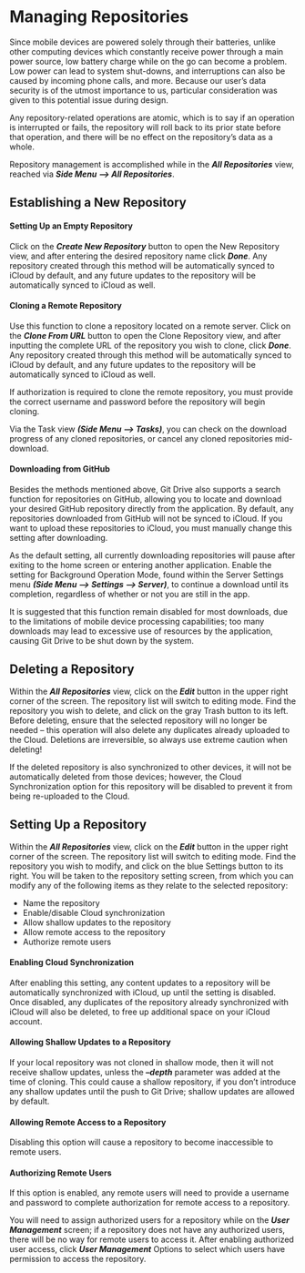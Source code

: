 Managing Repositories
=================================
Since mobile devices are powered solely through their batteries, unlike other computing devices which constantly receive power through a main power source, low battery charge while on the go can become a problem. Low power can lead to system shut-downs, and interruptions can also be caused by incoming phone calls, and more. Because our user’s data security is of the utmost importance to us, particular consideration was given to this potential issue during design.

Any repository-related operations are atomic, which is to say if an operation is interrupted or fails, the repository will roll back to its prior state before that operation, and there will be no effect on the repository’s data as a whole.

Repository management is accomplished while in the ***All Repositories*** view, reached via ***Side Menu --> All Repositories***.

Establishing a New Repository
---------
#### Setting Up an Empty Repository
Click on the ***Create New Repository*** button to open the New Repository view, and after entering the desired repository name click ***Done***. Any repository created through this method will be automatically synced to iCloud by default, and any future updates to the repository will be automatically synced to iCloud as well.

#### Cloning a Remote Repository
Use this function to clone a repository located on a remote server. Click on the ***Clone From URL*** button to open the Clone Repository view, and after inputting the complete URL of the repository you wish to clone, click ***Done***. Any repository created through this method will be automatically synced to iCloud by default, and any future updates to the repository will be automatically synced to iCloud as well.

If authorization is required to clone the remote repository, you must provide the correct username and password before the repository will begin cloning.

Via the Task view ***(Side Menu --> Tasks)***, you can check on the download progress of any cloned repositories, or cancel any cloned repositories mid-download. 

#### Downloading from GitHub
Besides the methods mentioned above, Git Drive also supports a search function for repositories on GitHub, allowing you to locate and download your desired GitHub repository directly from the application. By default, any repositories downloaded from GitHub will not be synced to iCloud. If you want to upload these repositories to iCloud, you must manually change this setting after downloading. 

As the default setting, all currently downloading repositories will pause after exiting to the home screen or entering another application. Enable the setting for Background Operation Mode, found within the Server Settings menu ***(Side Menu -->  Settings --> Server)***, to continue a download until its completion, regardless of whether or not you are still in the app.

It is suggested that this function remain disabled for most downloads, due to the limitations of mobile device processing capabilities; too many downloads may lead to excessive use of resources by the application, causing Git Drive to be shut down by the system.

Deleting a Repository
---------
Within the ***All Repositories*** view, click on the ***Edit*** button in the upper right corner of the screen. The repository list will switch to editing mode. Find the repository you wish to delete, and click on the gray Trash button to its left. Before deleting, ensure that the selected repository will no longer be needed – this operation will also delete any duplicates already uploaded to the Cloud. Deletions are irreversible, so always use extreme caution when deleting! 

If the deleted repository is also synchronized to other devices, it will not be automatically deleted from those devices; however, the Cloud Synchronization option for this repository will be disabled to prevent it from being re-uploaded to the Cloud.

Setting Up a Repository
---------
Within the ***All Repositories*** view, click on the ***Edit*** button in the upper right corner of the screen. The repository list will switch to editing mode. Find the repository you wish to modify, and click on the blue Settings button to its right. You will be taken to the repository setting screen, from which you can modify any of the following items as they relate to the selected repository:
- Name the repository
- Enable/disable Cloud synchronization
- Allow shallow updates to the repository
- Allow remote access to the repository
- Authorize remote users

#### Enabling Cloud Synchronization
After enabling this setting, any content updates to a repository will be automatically synchronized with iCloud, up until the setting is disabled. Once disabled, any duplicates of the repository already synchronized with iCloud will also be deleted, to free up additional space on your iCloud account.

#### Allowing Shallow Updates to a Repository
If your local repository was not cloned in shallow mode, then it will not receive shallow updates, unless the ***–depth*** parameter was added at the time of cloning.  This could cause a shallow repository, if you don’t introduce any shallow updates until the push to Git Drive; shallow updates are allowed by default.

#### Allowing Remote Access to a Repository
Disabling this option will cause a repository to become inaccessible to remote users.

#### Authorizing Remote Users
If this option is enabled, any remote users will need to provide a username and password to complete authorization for remote access to a repository.

You will need to assign authorized users for a repository while on the ***User Management*** screen; if a repository does not have any authorized users, there will be no way for remote users to access it. After enabling authorized user access, click ***User Management*** Options to select which users have permission to access the repository. 


